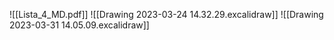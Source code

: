 ![[Lista_4_MD.pdf]]
![[Drawing 2023-03-24 14.32.29.excalidraw]]
![[Drawing 2023-03-31 14.05.09.excalidraw]]